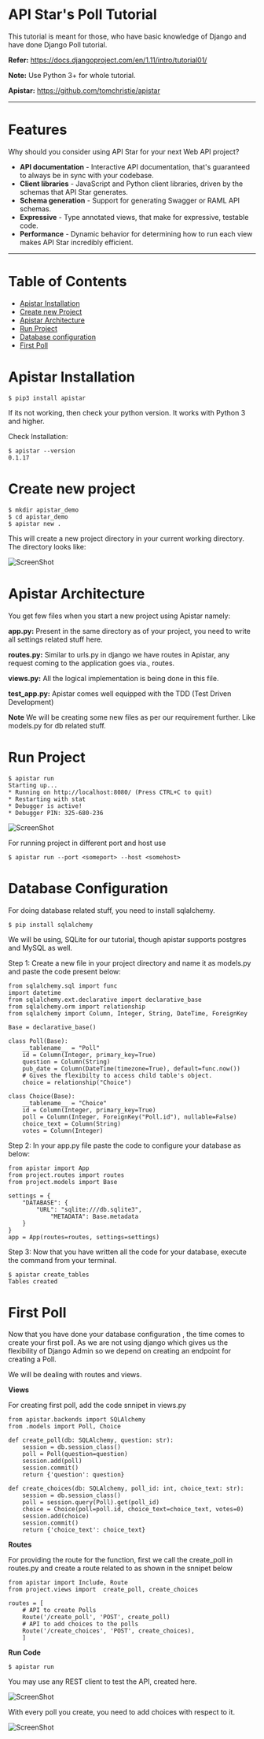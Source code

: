 # API Star's Poll Tutorial

This tutorial is meant for those, who have basic knowledge of Django and have done Django Poll tutorial.

**Refer:** https://docs.djangoproject.com/en/1.11/intro/tutorial01/

**Note:** Use Python 3+ for whole tutorial.

**Apistar:** https://github.com/tomchristie/apistar
 
---
# Features

Why should you consider using API Star for your next Web API project?

* **API documentation** - Interactive API documentation, that's guaranteed to always
be in sync with your codebase.
* **Client libraries** - JavaScript and Python client libraries, driven by the schemas that API Star generates.
* **Schema generation** - Support for generating Swagger or RAML API schemas.
* **Expressive** - Type annotated views, that make for expressive, testable code.
* **Performance** - Dynamic behavior for determining how to run each view makes API Star incredibly efficient.

---

# Table of Contents

- [Apistar Installation](#apistar)
- [Create new Project](#newproject)
- [Apistar Architecture](#apistar_architecture)
- [Run Project](#runproject)
- [Database configuration](#database)
- [First Poll](#firstpoll)

# Apistar Installation

    $ pip3 install apistar

If its not working, then check your python version. It works with Python 3 and higher.

Check Installation:

    $ apistar --version
    0.1.17

# Create new project

    $ mkdir apistar_demo
    $ cd apistar_demo
    $ apistar new .

This will create a new project directory in your current working directory.
The directory looks like:

![ScreenShot](https://raw.githubusercontent.com/agiliq/apistar-polls-tutorial/master/screenshots/dir.png)

# Apistar Architecture

You get few files when you start a new project using Apistar namely:

**app.py:** Present in the same directory as of your project, you need to write all settings related stuff here.

**routes.py:** Similar to urls.py in django we have routes in Apistar, any request coming to the application goes via., routes.

**views.py:** All the logical implementation is being done in this file. 

**test_app.py:** Apistar comes well equipped with the TDD (Test Driven Development)

**Note** We will be creating some new files as per our requirement further. Like models.py for db related stuff.

# Run Project

    $ apistar run
    Starting up...
    * Running on http://localhost:8080/ (Press CTRL+C to quit)
    * Restarting with stat
    * Debugger is active!
    * Debugger PIN: 325-680-236

![ScreenShot](https://raw.githubusercontent.com/agiliq/apistar-polls-tutorial/master/screenshots/screen1.png)

For running project in different port and host use
    
    $ apistar run --port <someport> --host <somehost>
    
# Database Configuration

For doing database related stuff, you need to install sqlalchemy.

    $ pip install sqlalchemy

We will be using, SQLite for our tutorial, though apistar supports postgres and MySQL as well.

Step 1: Create a new file in your project directory and name it as models.py and paste the code present below:
    
    from sqlalchemy.sql import func
    import datetime
    from sqlalchemy.ext.declarative import declarative_base
    from sqlalchemy.orm import relationship
    from sqlalchemy import Column, Integer, String, DateTime, ForeignKey

    Base = declarative_base()

    class Poll(Base):
	    __tablename__ = "Poll"
	    id = Column(Integer, primary_key=True)
	    question = Column(String)
	    pub_date = Column(DateTime(timezone=True), default=func.now())
	    # Gives the flexibilty to access child table's object.
	    choice = relationship("Choice")

    class Choice(Base):
	    __tablename__ = "Choice"
	    id = Column(Integer, primary_key=True)
	    poll = Column(Integer, ForeignKey("Poll.id"), nullable=False)
	    choice_text = Column(String)
	    votes = Column(Integer)

Step 2: In your app.py file paste the code to configure your database as below:

    from apistar import App
    from project.routes import routes
    from project.models import Base

    settings = {
        "DATABASE": {
    	    "URL": "sqlite:///db.sqlite3",
                "METADATA": Base.metadata
        }
    }
    app = App(routes=routes, settings=settings)
    
Step 3: Now that you have written all the code for your database, execute the command from your terminal.

    $ apistar create_tables
    Tables created
    

# First Poll

Now that you have done your database configuration , the time comes to create your first poll. As we are not using django which gives us the flexibility of Django Admin so we depend on creating an endpoint for creating a Poll.

We will be dealing with routes and views.

**Views**

For creating first poll, add the code snnipet in views.py

    from apistar.backends import SQLAlchemy
    from .models import Poll, Choice
    
    def create_poll(db: SQLAlchemy, question: str):
	    session = db.session_class()
	    poll = Poll(question=question)
	    session.add(poll)
	    session.commit()
	    return {'question': question}
	    
	def create_choices(db: SQLAlchemy, poll_id: int, choice_text: str):
	    session = db.session_class()
	    poll = session.query(Poll).get(poll_id)
	    choice = Choice(poll=poll.id, choice_text=choice_text, votes=0)
	    session.add(choice)
	    session.commit()
	    return {'choice_text': choice_text}

**Routes**

For providing the route for the function, first we call the create_poll in routes.py and create a route related to  as shown in the snnipet below

    from apistar import Include, Route
    from project.views import  create_poll, create_choices
    
    routes = [
        # API to create Polls
        Route('/create_poll', 'POST', create_poll)
        # API to add choices to the polls
        Route('/create_choices', 'POST', create_choices),
        ]

**Run Code**

    $ apistar run

You may use any REST client to test the API, created here.

![ScreenShot](https://raw.githubusercontent.com/agiliq/apistar-polls-tutorial/master/screenshots/screen2.png)


With every poll you create, you need to add choices with respect to it.

![ScreenShot](https://raw.githubusercontent.com/agiliq/apistar-polls-tutorial/master/screenshots/screen3.png)



    


     


    
